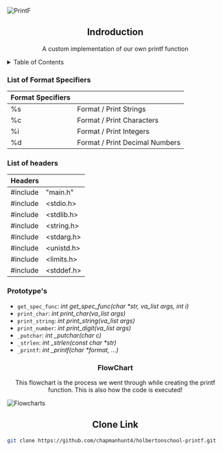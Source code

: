 
![PrintF](https://github.com/chapmanhunt4/holbertonschool-printf/assets/143765559/2ad1ca6d-3f10-432a-9c51-4cfb1dbf080e)

<h2 align="center">Indroduction</h2>
<p align="center">A custom implementation of our own printf function</p>

<details><summary>Table of Contents</summary>
  
- `Introduction`: <i>An introduction to our custom printf function</i>
- `Format Specifiers`: <i>The format specifiers that are used in our code</i>
- `Headers`: <i>The Headers we implemented</i>
- `Prototype's`: <i>Prototype's we made</i>
- `FlowChart`: <i>A flow chart explaining the execution process of our function</i>
- `Clone REPO`: <i>link to clone this repo</i></details>


<h3 align="left">List of Format Specifiers</h3>

| Format Specifiers | |
| ------------- | ------------- |                
| %s  | Format / Print Strings  |                 
| %c  | Format / Print Characters  |
| %i  | Format / Print Integers  |
| %d  | Format / Print Decimal Numbers |

<h3>List of headers</h3>

| Headers | |
| ------------- | ------------- |
| #include  |  "main.h"  |
| #include  |  <stdio.h> |
| #include  | <stdlib.h> |
| #include  | <string.h> |
| #include  | <stdarg.h> |
| #include  | <unistd.h> |
| #include  | <limits.h> |
| #include  | <stddef.h> |

<h3 align="left">Prototype's</h2>

- `get_spec_func`: <i>int get_spec_func(char *str, va_list args, int i)</i>
- `print_char`: <i>int print_char(va_list args)</i>
- `print_string`: <i>int print_string(va_list args)</i>
- `print_number`: <i>int print_digit(va_list args)</i>
- `_putchar`: <i>int _putchar(char c)</i></details>
- `_strlen`: <i>int _strlen(const char *str)</i></details>
- `_printf`: <i>int _printf(char *format, ...)</i></details>









<h3 align="center">FlowChart</h3>
<p align="center">This flowchart is the process we went through while creating the printf function. This is also how the code is executed!</p>

![Flowcharts](https://github.com/chapmanhunt4/holbertonschool-printf/assets/143765559/2b4c7e3f-1786-4fa2-95dd-66bc66415a4a)

<h2 align="center">Clone Link</h2>

```bash
git clone https://github.com/chapmanhunt4/holbertonschool-printf.git
```
